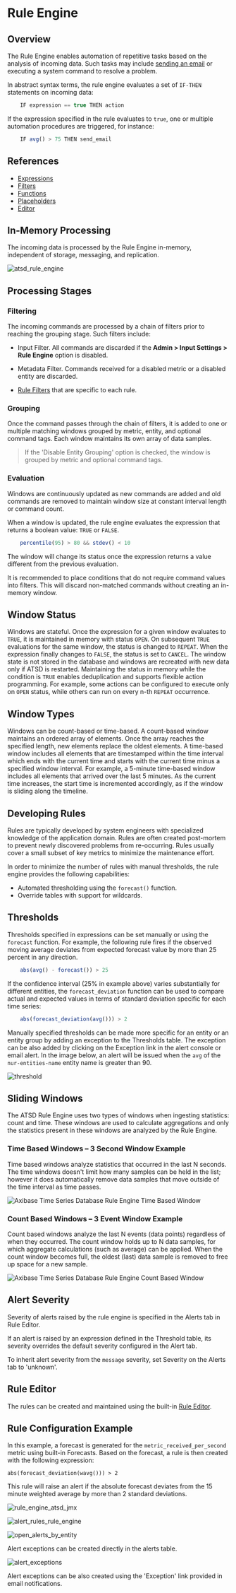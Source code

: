# Rule Engine

## Overview

The Rule Engine enables automation of repetitive tasks based on the analysis of incoming data. Such tasks may include
[sending an
email](email-action.md "Email Action")
or executing a system command to resolve a problem.

In abstract syntax terms, the rule engine evaluates a set of `IF-THEN` statements on incoming data:

```javascript
    IF expression == true THEN action
```

If the expression specified in the rule evaluates to `true`, one or
multiple automation procedures are triggered, for instance:

```javascript
    IF avg() > 75 THEN send_email
```

## References

* [Expressions](expression.md)
* [Filters](filters.md)
* [Functions](functions.md)
* [Placeholders](placeholders.md)
* [Editor](editor.md)

## In-Memory Processing

The incoming data is processed by the Rule Engine in-memory,
independent of storage, messaging, and replication.

![](images/atsd_rule_engine.png "atsd_rule_engine")

## Processing Stages

### Filtering

The incoming commands are processed by a chain of filters prior to reaching the grouping stage. Such filters include:

* Input Filter. All commands are discarded if the **Admin > Input Settings > Rule Engine** option is disabled.

* Metadata Filter. Commands received for a disabled metric or a disabled entity are discarded.

* [Rule Filters](filters.md) that are specific to each rule.

### Grouping

Once the command passes through the chain of filters, it is added to one or multiple matching
windows grouped by metric, entity, and optional command tags. Each window maintains its own array of data samples.

> If the 'Disable Entity Grouping' option is checked, the window is grouped by metric and optional command tags.

### Evaluation

Windows are continuously updated as new commands are added and old commands are
removed to maintain window size at constant interval length or command count.

When a window is updated, the rule engine evaluates the expression that returns a boolean value: `TRUE` or `FALSE`.

```javascript
    percentile(95) > 80 && stdev() < 10
```

The window will change its status once the expression returns a value different from the previous evaluation.

It is recommended to place conditions that do not require command values into filters. This will discard non-matched commands without creating an in-memory window.

## Window Status

Windows are stateful. Once the expression for a given window evaluates
to `TRUE`, it is maintained in memory with status `OPEN`. On subsequent `TRUE`
evaluations for the same window, the status is changed to `REPEAT`. When the expression
finally changes to `FALSE`, the status is set to `CANCEL`. The window state is
not stored in the database and windows are recreated with new data only if
ATSD is restarted. Maintaining the status in memory while the condition
is `TRUE` enables deduplication and supports flexible action programming.
For example, some actions can be configured to execute only on `OPEN`
status, while others can run on every n-th `REPEAT` occurrence.

## Window Types

Windows can be count-based or time-based. A count-based window maintains
an ordered array of elements. Once the array reaches the specified
length, new elements replace the oldest elements. A time-based window
includes all elements that are timestamped within the time interval which
ends with the current time and starts with the current time minus a specified
window interval. For example, a 5-minute time-based window includes all
elements that arrived over the last 5 minutes. As the current time
increases, the start time is incremented accordingly, as if the window is
sliding along the timeline.

## Developing Rules

Rules are typically developed by system engineers with specialized
knowledge of the application domain. Rules are often
created post-mortem to prevent newly discovered problems from
re-occurring. Rules usually cover a small subset of key metrics to minimize the maintenance effort.

In order to minimize the number of rules with manual thresholds, the
rule engine provides the following capabilities:

-   Automated thresholding using the `forecast()` function.
-   Override tables with support for wildcards.

##   Thresholds

Thresholds specified in expressions can be set manually or using the
`forecast` function. For example, the following rule fires if the observed
moving average deviates from expected forecast value by more than 25
percent in any direction.

```javascript
    abs(avg() - forecast()) > 25
```

If the confidence interval (25% in example above) varies substantially
for different entities, the `forecast_deviation` function can be used to
compare actual and expected values in terms of standard deviation
specific for each time series:

```javascript
    abs(forecast_deviation(avg())) > 2
```

Manually specified thresholds can be made more specific for an entity or
an entity group by adding an exception to the Thresholds table. The
exception can be also added by clicking on the Exception link in the alert
console or email alert. In the image below, an alert will be issued when
the `avg` of the `nur-entities-name` entity name is greater than 90.

![](images/threshold.png "threshold")

## Sliding Windows

The ATSD Rule Engine uses two types of windows when ingesting statistics:
count and time. These windows are used to calculate aggregations and
only the statistics present in these windows are analyzed by the Rule
Engine.

### Time Based Windows – 3 Second Window Example

Time based windows analyze statistics that occurred in the last N
seconds. The time windows doesn't limit how many samples can be held in
the list; however it does automatically remove data samples that move
outside of the time interval as time passes.

![Axibase Time Series Database Rule Engine Time Based
Window](images/time_based_window3.png "time_based_window")

### Count Based Windows – 3 Event Window Example

Count based windows analyze the last N events (data points) regardless
of when they occurred. The count window holds up to N data samples, for which
aggregate calculations (such as average) can be applied. When the
count window becomes full, the oldest (last) data sample is removed to
free up space for a new sample.

![Axibase Time Series Database Rule Engine Count Based
Window](images/count_based_window3.png "count_based_window")

## Alert Severity

Severity of alerts raised by the rule engine is specified in the Alerts tab in Rule Editor.

If an alert is raised by an expression defined in the Threshold table, its severity overrides
the default severity configured in the Alert tab.

To inherit alert severity from the `message` severity, set Severity on the Alerts tab to 'unknown'.

## Rule Editor

The rules can be created and maintained using the built-in [Rule Editor](editor.md).

## Rule Configuration Example

In this example, a forecast is generated for the
`metric_received_per_second` metric using built-in Forecasts. Based
on the forecast, a rule is then created with the following expression:

```
abs(forecast_deviation(wavg())) > 2
```
This rule will raise an alert if the absolute forecast deviates from the
15 minute weighted average by more than 2 standard deviations.

![](images/rule_engine_atsd_jmx1.png "rule_engine_atsd_jmx")

![](images/alert_rules_rule_engine.png "alert_rules_rule_engine")

![](images/open_alerts_by_entity.png "open_alerts_by_entity")

Alert exceptions can be created directly in the alerts table.

![](images/alert_exceptions.png "alert_exceptions")

Alert exceptions can be also created using the 'Exception' link provided in email notifications.
